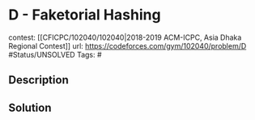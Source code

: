 # D - Faketorial Hashing

contest: [[CFICPC/102040/102040|2018-2019 ACM-ICPC, Asia Dhaka Regional Contest]]
url: https://codeforces.com/gym/102040/problem/D
#Status/UNSOLVED
Tags: #

## Description

## Solution

